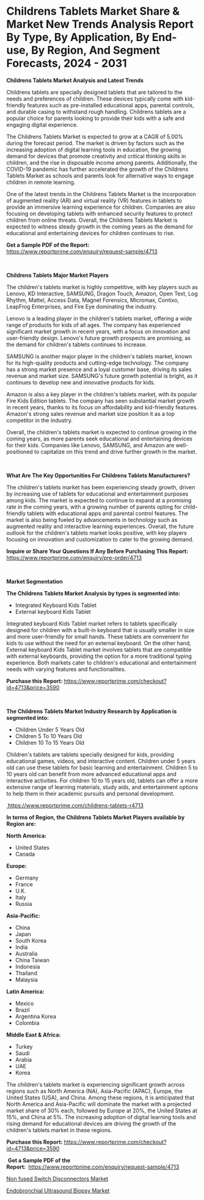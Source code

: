 <p><h1>Childrens Tablets Market Share & Market New Trends Analysis Report By Type, By Application, By End-use, By Region, And Segment Forecasts, 2024 - 2031</h1></p><p><strong>Childrens Tablets Market Analysis and Latest Trends</strong></p>
<p><p>Childrens tablets are specially designed tablets that are tailored to the needs and preferences of children. These devices typically come with kid-friendly features such as pre-installed educational apps, parental controls, and durable casing to withstand rough handling. Childrens tablets are a popular choice for parents looking to provide their kids with a safe and engaging digital experience.</p><p>The Childrens Tablets Market is expected to grow at a CAGR of 5.00% during the forecast period. The market is driven by factors such as the increasing adoption of digital learning tools in education, the growing demand for devices that promote creativity and critical thinking skills in children, and the rise in disposable income among parents. Additionally, the COVID-19 pandemic has further accelerated the growth of the Childrens Tablets Market as schools and parents look for alternative ways to engage children in remote learning.</p><p>One of the latest trends in the Childrens Tablets Market is the incorporation of augmented reality (AR) and virtual reality (VR) features in tablets to provide an immersive learning experience for children. Companies are also focusing on developing tablets with enhanced security features to protect children from online threats. Overall, the Childrens Tablets Market is expected to witness steady growth in the coming years as the demand for educational and entertaining devices for children continues to rise.</p></p>
<p><strong>Get a Sample PDF of the Report:&nbsp;</strong> <a href="https://www.reportprime.com/enquiry/request-sample/4713">https://www.reportprime.com/enquiry/request-sample/4713</a></p>
<p>&nbsp;</p>
<p><strong>Childrens Tablets Major Market Players</strong></p>
<p><p>The children's tablets market is highly competitive, with key players such as Lenovo, KD Interactive, SAMSUNG, Dragon Touch, Amazon, Open Text, Log Rhythm, Mattel, Access Data, Magnet Forensics, Micromax, Contixo, LeapFrog Enterprises, and Fire Eye dominating the industry. </p><p>Lenovo is a leading player in the children's tablets market, offering a wide range of products for kids of all ages. The company has experienced significant market growth in recent years, with a focus on innovation and user-friendly design. Lenovo's future growth prospects are promising, as the demand for children's tablets continues to increase.</p><p>SAMSUNG is another major player in the children's tablets market, known for its high-quality products and cutting-edge technology. The company has a strong market presence and a loyal customer base, driving its sales revenue and market size. SAMSUNG's future growth potential is bright, as it continues to develop new and innovative products for kids.</p><p>Amazon is also a key player in the children's tablets market, with its popular Fire Kids Edition tablets. The company has seen substantial market growth in recent years, thanks to its focus on affordability and kid-friendly features. Amazon's strong sales revenue and market size position it as a top competitor in the industry.</p><p>Overall, the children's tablets market is expected to continue growing in the coming years, as more parents seek educational and entertaining devices for their kids. Companies like Lenovo, SAMSUNG, and Amazon are well-positioned to capitalize on this trend and drive further growth in the market.</p></p>
<p>&nbsp;</p>
<p><strong>What Are The Key Opportunities For Childrens Tablets Manufacturers?</strong></p>
<p><p>The children's tablets market has been experiencing steady growth, driven by increasing use of tablets for educational and entertainment purposes among kids. The market is expected to continue to expand at a promising rate in the coming years, with a growing number of parents opting for child-friendly tablets with educational apps and parental control features. The market is also being fueled by advancements in technology such as augmented reality and interactive learning experiences. Overall, the future outlook for the children's tablets market looks positive, with key players focusing on innovation and customization to cater to the growing demand.</p></p>
<p><strong>Inquire or Share Your Questions If Any Before Purchasing This Report:</strong> <a href="https://www.reportprime.com/enquiry/pre-order/4713">https://www.reportprime.com/enquiry/pre-order/4713</a></p>
<p>&nbsp;</p>
<p><strong>Market Segmentation</strong></p>
<p><strong>The Childrens Tablets Market Analysis by types is segmented into:</strong></p>
<p><ul><li>Integrated Keyboard Kids Tablet</li><li>External keyboard Kids Tablet</li></ul></p>
<p><p>Integrated keyboard Kids Tablet market refers to tablets specifically designed for children with a built-in keyboard that is usually smaller in size and more user-friendly for small hands. These tablets are convenient for kids to use without the need for an external keyboard. On the other hand, External keyboard Kids Tablet market involves tablets that are compatible with external keyboards, providing the option for a more traditional typing experience. Both markets cater to children's educational and entertainment needs with varying features and functionalities.</p></p>
<p><strong>Purchase this Report:&nbsp;</strong><a href="https://www.reportprime.com/checkout?id=4713&price=3590">https://www.reportprime.com/checkout?id=4713&price=3590</a></p>
<p>&nbsp;</p>
<p><strong>The Childrens Tablets Market Industry Research by Application is segmented into:</strong></p>
<p><ul><li>Children Under 5 Years Old</li><li>Children 5 To 10 Years Old</li><li>Children 10 To 15 Years Old</li></ul></p>
<p><p>Children's tablets are tablets specially designed for kids, providing educational games, videos, and interactive content. Children under 5 years old can use these tablets for basic learning and entertainment. Children 5 to 10 years old can benefit from more advanced educational apps and interactive activities. For children 10 to 15 years old, tablets can offer a more extensive range of learning materials, study aids, and entertainment options to help them in their academic pursuits and personal development.</p></p>
<p><a href="https://www.reportprime.com/childrens-tablets-r4713">&nbsp;https://www.reportprime.com/childrens-tablets-r4713</a></p>
<p><strong>In terms of Region, the Childrens Tablets Market Players available by Region are:</strong></p>
<p>
    <p> <strong> North America: </strong>
        <ul>
            <li>United States</li>
            <li>Canada</li>
        </ul>
        </p> 
    <p> <strong> Europe: </strong>
        <ul>
            <li>Germany</li>
            <li>France</li>
            <li>U.K.</li>
            <li>Italy</li>
            <li>Russia</li>
        </ul>
        </p> 
    <p> <strong> Asia-Pacific: </strong>
        <ul>
            <li>China</li>
            <li>Japan</li>
            <li>South Korea</li>
            <li>India</li>
            <li>Australia</li>
            <li>China Taiwan</li>
            <li>Indonesia</li>
            <li>Thailand</li>
            <li>Malaysia</li>
        </ul>
        </p> 
    <p> <strong> Latin America: </strong>
        <ul>
            <li>Mexico</li>
            <li>Brazil</li>
            <li>Argentina Korea</li>
            <li>Colombia</li>
        </ul>
        </p> 
    <p> <strong> Middle East & Africa: </strong>
        <ul>
            <li>Turkey</li>
            <li>Saudi</li>
            <li>Arabia</li>
            <li>UAE</li>
            <li>Korea</li>
        </ul>
    </p>
    </p>
<p><p>The children's tablets market is experiencing significant growth across regions such as North America (NA), Asia-Pacific (APAC), Europe, the United States (USA), and China. Among these regions, it is anticipated that North America and Asia-Pacific will dominate the market with a projected market share of 30% each, followed by Europe at 20%, the United States at 15%, and China at 5%. The increasing adoption of digital learning tools and rising demand for educational devices are driving the growth of the children's tablets market in these regions.</p></p>
<p><strong>Purchase this Report: </strong><a href="https://www.reportprime.com/checkout?id=4713&price=3590">https://www.reportprime.com/checkout?id=4713&price=3590</a></p>
<p>&nbsp;<strong>Get a Sample PDF of the Report:&nbsp;&nbsp;</strong><a href="https://www.reportprime.com/enquiry/request-sample/4713">https://www.reportprime.com/enquiry/request-sample/4713</a></p>
<p><strong></strong></p>
<p><p><a href="https://github.com/sosoelmasry38/Market-Research-Report-List-1/blob/main/non-fused-switch-disconnectors-market.md">Non fused Switch Disconnectors Market</a></p><p><a href="https://medium.com/@adam.churchill89678/endobronchial-ultrasound-biopsy-market-outlook-and-forecast-from-2024-to-2031-b19e9c881f08">Endobronchial Ultrasound Biopsy Market</a></p></p>